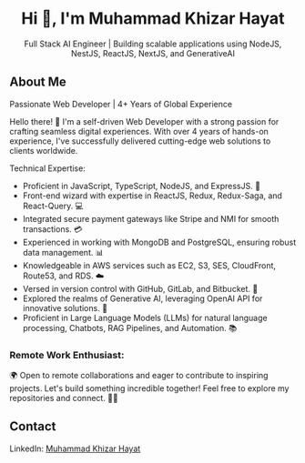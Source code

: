<h1 align="center">Hi 👋, I'm Muhammad Khizar Hayat</h1>

<p align="center">Full Stack AI Engineer | Building scalable applications using NodeJS, NestJS, ReactJS, NextJS, and GenerativeAI</p>

## About Me
Passionate Web Developer | 4+ Years of Global Experience

Hello there! 👋 I'm a self-driven Web Developer with a strong passion for crafting seamless digital experiences. With over 4 years of hands-on experience, I've successfully delivered cutting-edge web solutions to clients worldwide.

Technical Expertise:
<ul>
  <li>Proficient in JavaScript, TypeScript, NodeJS, and ExpressJS. 🚀</li>
  <li>Front-end wizard with expertise in ReactJS, Redux, Redux-Saga, and React-Query. 💻</li>
  <li>Integrated secure payment gateways like Stripe and NMI for smooth transactions. 💳</li>
  <li>Experienced in working with MongoDB and PostgreSQL, ensuring robust data management. 📊</li>
  <li>Knowledgeable in AWS services such as EC2, S3, SES, CloudFront, Route53, and RDS. ☁️</li>
  <li>Versed in version control with GitHub, GitLab, and Bitbucket. 🔄</li>
  <li>Explored the realms of Generative AI, leveraging OpenAI API for innovative solutions. 🤖</li>
  <li>Proficient in Large Language Models (LLMs) for natural language processing, Chatbots, RAG Pipelines, and Automation. 📚</li>
</ul>

### Remote Work Enthusiast:
🌍 Open to remote collaborations and eager to contribute to inspiring projects.
Let's build something incredible together! Feel free to explore my repositories and connect. 🚀✨

## Contact

LinkedIn: <a href="https://www.linkedin.com/in/muhammad-khizar-hayat/">Muhammad Khizar Hayat</a>
<!--
**GreatHayat/GreatHayat** is a ✨ _special_ ✨ repository because its `README.md` (this file) appears on your GitHub profile.

Here are some ideas to get you started:

- 🔭 I’m currently working on ...
- 🌱 I’m currently learning ...
- 👯 I’m looking to collaborate on ...
- 🤔 I’m looking for help with ...
- 💬 Ask me about ...
- 📫 How to reach me: ...
- 😄 Pronouns: ...
- ⚡ Fun fact: ...
-->
